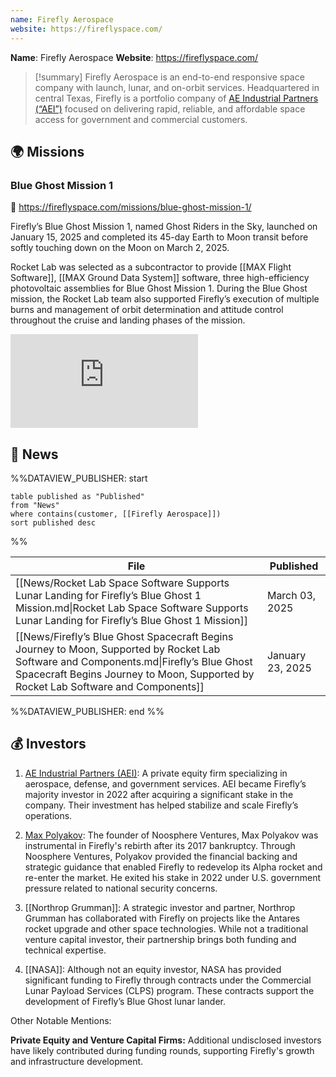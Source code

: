 ```yaml
---
name: Firefly Aerospace
website: https://fireflyspace.com/
---
```

**Name**: Firefly Aerospace
**Website**: https://fireflyspace.com/

>[!summary]
>Firefly Aerospace is an end-to-end responsive space company with launch, lunar, and on-orbit services. Headquartered in central Texas, Firefly is a portfolio company of [AE Industrial Partners (“AEI”)](https://www.aeroequity.com/) focused on delivering rapid, reliable, and affordable space access for government and commercial customers.

## 🌍 Missions

### Blue Ghost Mission 1

🔗 https://fireflyspace.com/missions/blue-ghost-mission-1/

Firefly’s Blue Ghost Mission 1, named Ghost Riders in the Sky, launched on January 15, 2025 and completed its 45-day Earth to Moon transit before softly touching down on the Moon on March 2, 2025.

Rocket Lab was selected as a subcontractor to provide [[MAX Flight Software]], [[MAX Ground Data System]] software, three high-efficiency photovoltaic assemblies for Blue Ghost Mission 1. During the Blue Ghost mission, the Rocket Lab team also supported Firefly’s execution of multiple burns and management of orbit determination and attitude control throughout the cruise and landing phases of the mission.

<div class="responsive-video">
<iframe src="https://www.youtube.com/embed/ChEuA1AUJAY" title="Firefly&#39;s Blue Ghost Mission 1 Lunar Landing" frameborder="0" allow="accelerometer; autoplay; clipboard-write; encrypted-media; gyroscope; picture-in-picture; web-share" referrerpolicy="strict-origin-when-cross-origin" allowfullscreen></iframe>
</div>

## 📰 News
%%DATAVIEW_PUBLISHER: start
```
table published as "Published"
from "News"
where contains(customer, [[Firefly Aerospace]])
sort published desc
```
%%

| File                                                                                                                                                                                                                         | Published        |
| ---------------------------------------------------------------------------------------------------------------------------------------------------------------------------------------------------------------------------- | ---------------- |
| [[News/Rocket Lab Space Software Supports Lunar Landing for Firefly’s Blue Ghost 1 Mission.md\|Rocket Lab Space Software Supports Lunar Landing for Firefly’s Blue Ghost 1 Mission]]                                         | March 03, 2025   |
| [[News/Firefly’s Blue Ghost Spacecraft Begins Journey to Moon, Supported by Rocket Lab Software and Components.md\|Firefly’s Blue Ghost Spacecraft Begins Journey to Moon, Supported by Rocket Lab Software and Components]] | January 23, 2025 |

%%DATAVIEW_PUBLISHER: end %%

## 💰 Investors

1. [AE Industrial Partners (AEI)](https://www.aeroequity.com/):
A private equity firm specializing in aerospace, defense, and government services. AEI became Firefly’s majority investor in 2022 after acquiring a significant stake in the company. Their investment has helped stabilize and scale Firefly’s operations.

2. [Max Polyakov](https://en.wikipedia.org/wiki/Max_Polyakov):
The founder of Noosphere Ventures, Max Polyakov was instrumental in Firefly's rebirth after its 2017 bankruptcy. Through Noosphere Ventures, Polyakov provided the financial backing and strategic guidance that enabled Firefly to redevelop its Alpha rocket and re-enter the market. He exited his stake in 2022 under U.S. government pressure related to national security concerns.

3. [[Northrop Grumman]]:
A strategic investor and partner, Northrop Grumman has collaborated with Firefly on projects like the Antares rocket upgrade and other space technologies. While not a traditional venture capital investor, their partnership brings both funding and technical expertise.

4. [[NASA]]:
Although not an equity investor, NASA has provided significant funding to Firefly through contracts under the Commercial Lunar Payload Services (CLPS) program. These contracts support the development of Firefly’s Blue Ghost lunar lander.

Other Notable Mentions:

**Private Equity and Venture Capital Firms:** Additional undisclosed investors have likely contributed during funding rounds, supporting Firefly's growth and infrastructure development.
